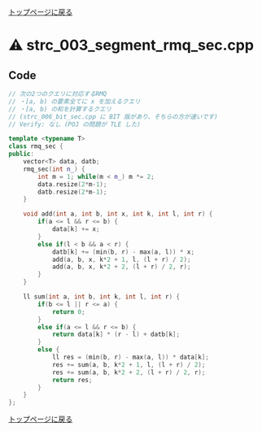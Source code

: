 <!-- mathjax config similar to math.stackexchange -->
<script type="text/x-mathjax-config">
  MathJax.Hub.Config({ tex2jax: { inlineMath: [ ['$','$'] ] } });
</script>
<script type="text/javascript"
  src="http://cdn.mathjax.org/mathjax/latest/MathJax.js?config=TeX-AMS_HTML">
</script>
<meta http-equiv="X-UA-Compatible" CONTENT="IE=EmulateIE7" />

<script type="text/javascript" src="https://cdnjs.cloudflare.com/ajax/libs/jquery/3.4.1/jquery.min.js"></script>
<link rel="stylesheet" href="../css/copy-button.css" />
<script type="text/javascript" src="../js/balloons.js"></script>
<script type="text/javascript" src="../js/copy-button.js"></script>



[トップページに戻る](../index.html)

# :warning: strc\_003\_segment\_rmq\_sec.cpp

## Code

```cpp
// 次の2つのクエリに対応するRMQ
// ・[a, b) の要素全てに x を加えるクエリ
// ・[a, b) の和を計算するクエリ
// (strc_006_bit_sec.cpp に BIT 版があり、そちらの方が速いです)
// Verify: なし (POJ の問題が TLE した)

template <typename T>
class rmq_sec {
public:
    vector<T> data, datb;
    rmq_sec(int n_) {
        int m = 1; while(m < n_) m *= 2;
        data.resize(2*m-1);
        datb.resize(2*m-1);
    }

    void add(int a, int b, int x, int k, int l, int r) {
        if(a <= l && r <= b) {
            data[k] += x;
        }
        else if(l < b && a < r) {
            datb[k] += (min(b, r) - max(a, l)) * x;
            add(a, b, x, k*2 + 1, l, (l + r) / 2);
            add(a, b, x, k*2 + 2, (l + r) / 2, r);
        }
    }

    ll sum(int a, int b, int k, int l, int r) {
        if(b <= l || r <= a) {
            return 0;
        }
        else if(a <= l && r <= b) {
            return data[k] * (r - l) + datb[k];
        }
        else {
            ll res = (min(b, r) - max(a, l)) * data[k];
            res += sum(a, b, k*2 + 1, l, (l + r) / 2);
            res += sum(a, b, k*2 + 2, (l + r) / 2, r);
            return res;
        }
    }
};
```

[トップページに戻る](../index.html)
